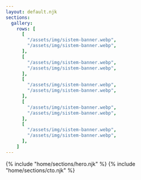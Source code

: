 ```yaml
---
layout: default.njk
sections:
  gallery:
    rows: [
      [
        "/assets/img/sistem-banner.webp",
        "/assets/img/sistem-banner.webp",
      ],
      [
        "/assets/img/sistem-banner.webp",
        "/assets/img/sistem-banner.webp",
      ],
      [
        "/assets/img/sistem-banner.webp",
        "/assets/img/sistem-banner.webp",
      ],
      [
        "/assets/img/sistem-banner.webp",
        "/assets/img/sistem-banner.webp",
      ],
      [
        "/assets/img/sistem-banner.webp",
        "/assets/img/sistem-banner.webp",
      ],
    ]
---
```

<main>
  {% include "home/sections/hero.njk" %}
  {% include "home/sections/cto.njk" %}
</main>